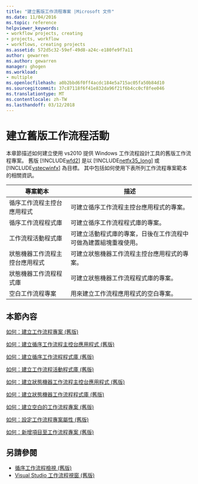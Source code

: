 ```yaml
---
title: "建立舊版工作流程專案 |Microsoft 文件"
ms.date: 11/04/2016
ms.topic: reference
helpviewer_keywords:
- workflow projects, creating
- projects, workflow
- workflows, creating projects
ms.assetid: 572d5c32-59ef-49d8-a24c-e180fe9f7a11
author: gewarren
ms.author: gewarren
manager: ghogen
ms.workload:
- multiple
ms.openlocfilehash: a0b2bbd6f0ff4acdc184e5a715ac05fa50b84d10
ms.sourcegitcommit: 37c87118f6f41e832da96f21f6b4cc0cf8fee046
ms.translationtype: MT
ms.contentlocale: zh-TW
ms.lasthandoff: 03/12/2018
---
```

# <a name="creating-legacy-workflow-projects"></a>建立舊版工作流程活動
本章節描述如何建立使用 vs2010 提供 Windows 工作流程設計工具的舊版工作流程專案。 舊版 [!INCLUDE[wfd2](../workflow-designer/includes/wfd2_md.md)] 是以 [!INCLUDE[netfx35_long](../workflow-designer/includes/netfx35_long_md.md)] 或 [!INCLUDE[vstecwinfx](../workflow-designer/includes/vstecwinfx_md.md)] 為目標。 其中包括如何使用下表所列工作流程專案範本的相關資訊。

|專案範本|描述|
|----------------------|-----------------|
|循序工作流程主控台應用程式|可建立循序工作流程主控台應用程式的專案。|
|循序工作流程程式庫|可建立循序工作流程程式庫的專案。|
|工作流程活動程式庫|可建立活動程式庫的專案，日後在工作流程中可做為建置組塊重複使用。|
|狀態機器工作流程主控台應用程式|可建立狀態機器工作流程主控台應用程式的專案。|
|狀態機器工作流程程式庫|可建立狀態機器工作流程程式庫的專案。|
|空白工作流程專案|用來建立工作流程應用程式的空白專案。|

## <a name="in-this-section"></a>本節內容
 [如何：建立工作流程專案 (舊版)](../workflow-designer/how-to-create-workflow-projects-legacy.md)

 [如何：建立循序工作流程主控台應用程式 (舊版)](../workflow-designer/how-to-create-sequential-workflow-console-applications-legacy.md)

 [如何：建立循序工作流程程式庫 (舊版)](../workflow-designer/how-to-create-a-sequential-workflow-library-legacy.md)

 [如何：建立工作流程活動程式庫 (舊版)](../workflow-designer/how-to-create-a-workflow-activity-library-legacy.md)

 [如何：建立狀態機器工作流程主控台應用程式 (舊版)](../workflow-designer/how-to-create-state-machine-workflow-console-applications-legacy.md)

 [如何：建立狀態機器工作流程程式庫 (舊版)](../workflow-designer/how-to-create-a-state-machine-workflow-library-legacy.md)

 [如何：建立空白的工作流程專案 (舊版)](../workflow-designer/how-to-create-an-empty-workflow-project-legacy.md)

 [如何：設定工作流程專案屬性 (舊版)](../workflow-designer/how-to-configure-workflow-project-properties-legacy.md)

 [如何：新增項目至工作流程專案 (舊版)](../workflow-designer/how-to-add-a-new-item-to-a-workflow-project-legacy.md)

## <a name="see-also"></a>另請參閱

- [循序工作流程檢視 (舊版)](../workflow-designer/sequential-workflow-views-legacy.md)
- [Visual Studio 工作流程視窗 (舊版)](../workflow-designer/visual-studio-workflow-windows-legacy.md)